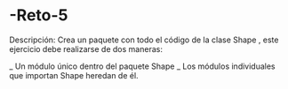 # -Reto-5
Descripción: Crea un paquete con todo el código de la clase Shape , este ejercicio debe realizarse de dos maneras:

_ Un módulo único dentro del paquete Shape
_ Los módulos individuales que importan Shape heredan de él.
